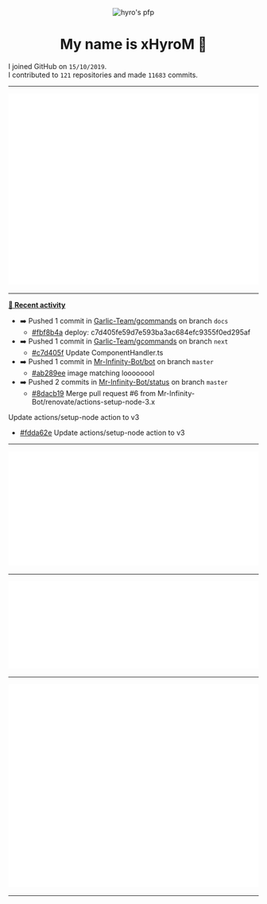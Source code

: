 <p align="center">
    <img src="https://avatars.githubusercontent.com/u/56601352" width="192" alt="hyro's pfp" />
    <h1 align="center">My name is xHyroM 👋</h1>
</p>

I joined GitHub on `15/10/2019`.  
I contributed to `121` repositories and made `11683` commits.  

___

<img src="https://github.com/xHyroM/xHyroM/blob/master/.cache/base.svg">

___

**[📰 Recent activity](https://github.com/xHyroM)**
* ➡️ Pushed 1 commit in [Garlic-Team/gcommands](https://github.com/Garlic-Team/gcommands) on branch `docs`
  * [#fbf8b4a](https://github.com/Garlic-Team/gcommands/commit/fbf8b4a) deploy: c7d405fe59d7e593ba3ac684efc9355f0ed295af
* ➡️ Pushed 1 commit in [Garlic-Team/gcommands](https://github.com/Garlic-Team/gcommands) on branch `next`
  * [#c7d405f](https://github.com/Garlic-Team/gcommands/commit/c7d405f) Update ComponentHandler.ts
* ➡️ Pushed 1 commit in [Mr-Infinity-Bot/bot](https://github.com/Mr-Infinity-Bot/bot) on branch `master`
  * [#ab289ee](https://github.com/Mr-Infinity-Bot/bot/commit/ab289ee) image matching loooooool
* ➡️ Pushed 2 commits in [Mr-Infinity-Bot/status](https://github.com/Mr-Infinity-Bot/status) on branch `master`
  * [#8dacb19](https://github.com/Mr-Infinity-Bot/status/commit/8dacb19) Merge pull request #6 from Mr-Infinity-Bot/renovate/actions-setup-node-3.x

Update actions/setup-node action to v3
  * [#fdda62e](https://github.com/Mr-Infinity-Bot/status/commit/fdda62e) Update actions/setup-node action to v3


___

<img src="https://github.com/xHyroM/xHyroM/blob/master/.cache/isocalendar.svg">

___

<img src="https://github.com/xHyroM/xHyroM/blob/master/.cache/languages.svg">

___

<img src="https://github.com/xHyroM/xHyroM/blob/master/.cache/achievements.svg">

___